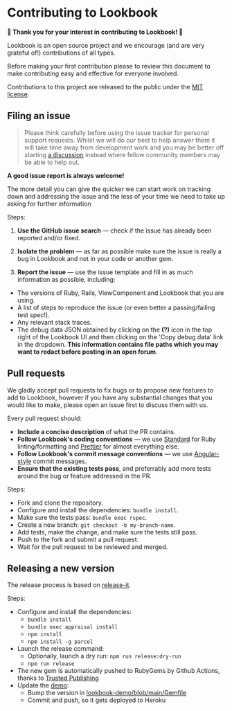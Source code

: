 # Contributing to Lookbook

**🙏 Thank you for your interest in contributing to Lookbook! 🙏**

Lookbook is an open source project and we encourage (and are very grateful of!) contributions of all types.

Before making your first contribution please to review this document to make contributing easy and effective for everyone involved.

Contributions to this project are released to the public under the [MIT license](./LICENSE.txt).

## Filing an issue

> Please think carefully before using the issue tracker for personal support requests. Whilst we will do our best to help answer them it will take time away from development work and you may be better off starting [a discussion](https://github.com/lookbook-hq/lookbook/discussions) instead where fellow community members may be able to help out.

**A good issue report is always welcome!**

The more detail you can give the quicker we can start work on tracking down and addressing the issue and the less of your time we need to take up asking for further information

Steps:

1. **Use the GitHub issue search** &mdash; check if the issue has already been
   reported and/or fixed.

3. **Isolate the problem** &mdash; as far as possible make sure the issue is really a bug in
   Lookbook and not in your code or another gem.

4. **Report the issue** &mdash; use the issue template and fill in as much information as possible, including:

* The versions of Ruby, Rails, ViewComponent and Lookbook that you are using.
* A list of steps to reproduce the issue (or even better a passing/failing test spec!).
* Any relevant stack traces.
* The debug data JSON obtained by clicking on the **(?)** icon in the top right of the Lookbook UI and then clicking on the 'Copy debug data' link in the dropdown. **This information contains file paths which you may want to redact before posting in an open forum**.

## Pull requests

We gladly accept pull requests to fix bugs or to propose new features to add to Lookbook, however if you have any substantial changes that you would like to make, please open an issue first to discuss them with us.

Every pull request should:

* **Include a concise description** of what the PR contains.
* **Follow Lookbook's coding conventions** &mdash; we use [Standard](https://github.com/testdouble/standard) for Ruby linting/formatting and [Prettier](https://prettier.io/) for almost everything else.
* **Follow Lookbook's commit message conventions** &mdash; we use [Angular-style](https://www.conventionalcommits.org/en/v1.0.0-beta.4/) commit messages.
* **Ensure that the existing tests pass**, and preferrably add more tests around the bug or feature addressed in  the PR.

Steps:

* Fork and clone the repository.
* Configure and install the dependencies: `bundle install`.
* Make sure the tests pass: `bundle exec rspec`.
* Create a new branch: `git checkout -b my-branch-name`.
* Add tests, make the change, and make sure the tests still pass.
* Push to the fork and submit a pull request.
* Wait for the pull request to be reviewed and merged.

## Releasing a new version

The release process is based on [release-it](https://www.npmjs.com/package/release-it).

Steps:

* Configure and install the dependencies:
  - `bundle install`
  - `bundle exec appraisal install`
  - `npm install`
  - `npm install -g parcel`
* Launch the release command:
  - Optionally, launch a dry run: `npm run release:dry-run`
  - `npm run release`
* The new gem is automatically pushed to RubyGems by Github Actions, thanks to [Trusted Publishing](https://guides.rubygems.org/trusted-publishing/)
* Update the [demo](https://github.com/lookbook-hq/lookbook-demo):
  - Bump the version in [lookbook-demo/blob/main/Gemfile](https://github.com/lookbook-hq/lookbook-demo/blob/main/Gemfile#L29)
  - Commit and push, so it gets deployed to Heroku
